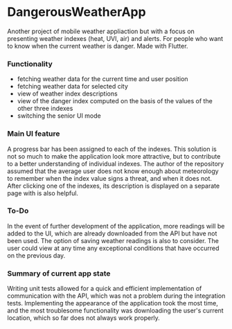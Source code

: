 # DangerousWeatherApp
Another project of mobile weather appliaction but with a focus on presenting weather indexes (heat, UVI, air) and alerts. For people who want to know when the current weather is danger. Made with Flutter. 

### Functionality
- fetching weather data for the current time and user position
- fetching weather data for selected city
- view of weather index descriptions
- view of the danger index computed on the basis of the values of the other three indexes 
- switching the senior UI mode 

### Main UI feature
A progress bar has been assigned to each of the indexes. This solution is not so much to make the application look more attractive, but to contribute to a better understanding of individual indexes. The author of the repository assumed that the average user does not know enough about meteorology to remember when the index value signs a threat, and when it does not. After clicking one of the indexes, its description is displayed on a separate page with is also helpful.

### To-Do
In the event of further development of the application, more readings will be added to the UI, which are already downloaded from the API but have not been used. The option of saving weather readings is also to consider. The user could view at any time any exceptional conditions that have occurred on the previous day. 

### Summary of current app state
Writing unit tests allowed for a quick and efficient implementation of communication with the API, which was not a problem during the integration tests. Implementing the appearance of the application took the most time, and the most troublesome functionality was downloading the user's current location, which so far does not always work properly. 
